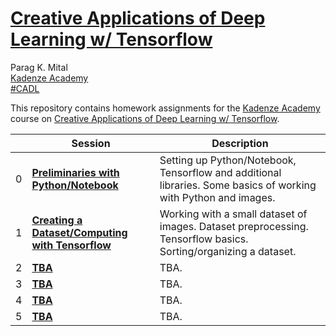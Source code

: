 # <a href="https://www.kadenze.com/courses/creative-applications-of-deep-learning-with-tensorflow/info">Creative Applications of Deep Learning w/ Tensorflow</a>
<p class="lead">
Parag K. Mital<br />
<a href="https://www.kadenze.com/partners/kadenze-academy">Kadenze Academy</a><br />
<a href="https://twitter.com/hashtag/CADL">#CADL</a>
</p>

This repository contains homework assignments for the <a href="https://www.kadenze.com/partners/kadenze-academy">Kadenze Academy</a> course on <a href="https://www.kadenze.com/courses/creative-applications-of-deep-learning-with-tensorflow/info">Creative Applications of Deep Learning w/ Tensorflow</a>.

| | Session | Description |
| --- | --- | --- |
|0| **[Preliminaries with Python/Notebook](session-0)** | Setting up Python/Notebook, Tensorflow and additional libraries. Some basics of working with Python and images. |
|1| **[Creating a Dataset/Computing with Tensorflow](session-1)** | Working with a small dataset of images.  Dataset preprocessing.  Tensorflow basics.  Sorting/organizing a dataset. |
|2| **[TBA](session-2)** | TBA. |
|3| **[TBA](session-3)** | TBA. |
|4| **[TBA](session-4)** | TBA. |
|5| **[TBA](session-5)** | TBA. |
